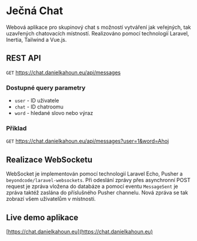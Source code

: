 # Ječná Chat

Webová aplikace pro skupinový chat s možností vytváření jak veřejných, tak uzavřených chatovacích místností. Realizováno pomocí technologií Laravel, Inertia, Tailwind a Vue.js.

## REST API

`GET` https://chat.danielkahoun.eu/api/messages

### Dostupné query parametry

-   `user` - ID uživatele
-   `chat` - ID chatroomu
-   `word` - hledané slovo nebo výraz

### Příklad

`GET` https://chat.danielkahoun.eu/api/messages?user=1&word=Ahoj

## Realizace WebSocketu

WebSocket je implementován pomocí technologií Laravel Echo, Pusher a `beyondcode/laravel-websockets`. Při odeslání zprávy přes asynchronní POST request je zpráva vložena do databáze a pomocí eventu `MessageSent` je zpráva taktéž zaslána do příslušného Pusher channelu. Nová zpráva se tak zobrazí všem uživatelům v místnosti.

## Live demo aplikace

[https://chat.danielkahoun.eu](https://chat.danielkahoun.eu)
